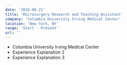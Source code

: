 ```yaml
---
date: '2018-08-21'
title: 'Microsurgery Research and Teaching Assistant'
company: 'Columbia University Irving Medical Center'
location: 'New York, NY'
range: 'Start - Present'
url: ''
---
```


- Columbia University Irving Medical Center
- Experience Explanation 2
- Experience Explanation 3
